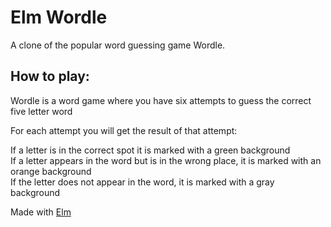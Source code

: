 # Elm Wordle

A clone of the popular word guessing game Wordle.

## How to play:

Wordle is a word game where you have six attempts
to guess the correct five letter word

For each attempt you will get the result of that attempt:

If a letter is in the correct spot it is marked with a green background\
If a letter appears in the word but is in the wrong place, it is marked with an orange background\
If the letter does not appear in the word, it is marked with a gray background

Made with [Elm](https://elm-lang.org/)
